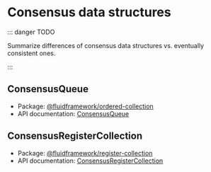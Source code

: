 # Consensus data structures

::: danger TODO

Summarize differences of consensus data structures vs. eventually consistent ones.

:::


## ConsensusQueue

- Package: [@fluidframework/ordered-collection](../api/fluid-ordered-collection.md)
- API documentation: [ConsensusQueue](../api/fluid-ordered-collection.consensusqueue.md)


## ConsensusRegisterCollection

- Package: [@fluidframework/register-collection](../api/fluid-register-collection.md)
- API documentation: [ConsensusRegisterCollection](../api/fluid-register-collection.consensusregistercollection.md)
